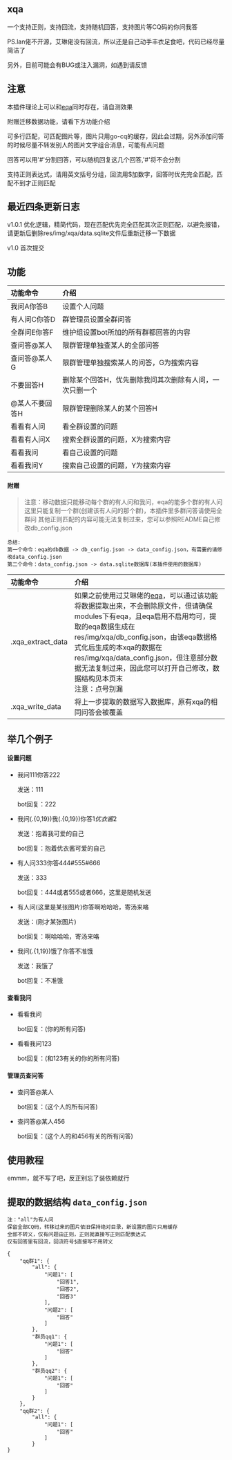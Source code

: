 ## xqa

一个支持正则，支持回流，支持随机回答，支持图片等CQ码的你问我答

PS.lan佬不开源，艾琳佬没有回流，所以还是自己动手丰衣足食吧，代码已经尽量简洁了

另外，目前可能会有BUG或注入漏洞，如遇到请反馈

## 注意

本插件理论上可以和[eqa](https://github.com/pcrbot/erinilis-modules/tree/master/eqa)同时存在，请自测效果

附赠迁移数据功能，请看下方功能介绍

可多行匹配，可匹配图片等，图片只用go-cq的缓存，因此会过期，另外添加问答的时候尽量不转发别人的图片文字组合消息，可能有点问题

回答可以用'#'分割回答，可以随机回复这几个回答,'\#'将不会分割

支持正则表达式，请用英文括号分组，回流用$加数字，回答时优先完全匹配，匹配不到才正则匹配

## 最近四条更新日志

v1.0.1  优化逻辑，精简代码，现在匹配优先完全匹配其次正则匹配，以避免报错，请更新后删除res/img/xqa/data.sqlite文件后重新迁移一下数据

v1.0    首次提交

## 功能

| 功能命令 | 介绍 |
| :---- | :---- |
| 我问A你答B | 设置个人问题 |
| 有人问C你答D | 群管理员设置全群问答 |
| 全群问E你答F | 维护组设置bot所加的所有群都回答的内容 |
| 查问答@某人 | 限群管理单独查某人的全部问答 |
| 查问答@某人G | 限群管理单独搜索某人的问答，G为搜索内容 |
| 不要回答H | 删除某个回答H，优先删除我问其次删除有人问，一次只删一个 |
| @某人不要回答H | 限群管理删除某人的某个回答H |
| 看看有人问 | 看全群设置的问题 |
| 看看有人问X | 搜索全群设置的问题，X为搜索内容 |
| 看看我问 | 看自己设置的问题 |
| 看看我问Y | 搜索自己设置的问题，Y为搜索内容 |

#### 附赠

>   注意：移动数据只能移动每个群的有人问和我问，eqa的能多个群的有人问这里只能复制一个群(创建该有人问的那个群)，本插件里多群问答请使用全群问
    其他正则匹配的内容可能无法复制过来，您可以参照README自己修改db_config.json

    总结:
    第一个命令：eqa的db数据 -> db_config.json -> data_config.json，有需要的请修改data_config.json
    第二个命令：data_config.json -> data.sqlite数据库(本插件使用的数据库)

| 功能命令 | 介绍 |
| :---- | :---- |
| .xqa_extract_data | 如果之前使用过艾琳佬的[eqa](https://github.com/pcrbot/erinilis-modules/tree/master/eqa)，可以通过该功能将数据提取出来，不会删除原文件，但请确保modules下有eqa，且eqa启用不启用均可，提取的eqa数据生成在res/img/xqa/db_config.json，由该eqa数据格式化后生成的本xqa的数据在res/img/xqa/data_config.json，但注意部分数据无法复制过来，因此您可以打开自己修改，数据结构见本页末<br>注意：点号别漏 |
| .xqa_write_data | 将上一步提取的数据写入数据库，原有xqa的相同问答会被覆盖 |

## 举几个例子

#### 设置问题

- 我问111你答222
    
    发送：111

    bot回复：222

- 我问(.{0,19})我(.{0,19})你答$1优衣酱$2
    
    发送：抱着我可爱的自己

    bot回复：抱着优衣酱可爱的自己

- 有人问333你答444#555#666

    发送：333

    bot回复：444或者555或者666，这里是随机发送

- 有人问(这里是某张图片)你答啊哈哈哈，寄汤来咯

    发送：(刚才某张图片)

    bot回复：啊哈哈哈，寄汤来咯

- 我问(.{1,19})饿了你答不准饿

    发送：我饿了

    bot回复：不准饿

#### 查看我问

- 看看我问

    bot回复：(你的所有问答)

- 看看我问123

    bot回复：(和123有关的你的所有问答)

#### 管理员查问答

- 查问答@某人

    bot回复：(这个人的所有问答)

- 查问答@某人456

    bot回复：(这个人的和456有关的所有问答)

## 使用教程

emmm，就不写了吧，反正别忘了装依赖就行

## 提取的数据结构 `data_config.json`

```
注："all"为有人问
保留全部CQ码，转移过来的图片依旧保持绝对目录，新设置的图片只用缓存
全部不转义，仅有问题由正则，正则就直接写正则匹配表达式
仅有回答里有回流，回流符号$直接写不用转义

{
    "qq群1": {
        "all": {
            "问题1": [
                "回答1",
                "回答2",
                "回答3"
            ],
            "问题2": [
                "回答"
            ]
        },
        "群员qq1": {
            "问题1": [
                "回答"
            ]
        },
        "群员qq2": {
            "问题1": [
                "回答"
            ]
        }
    },
    "qq群2": {
        "all": {
            "问题1": [
                "回答"
            ]
        }
}
```